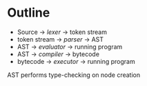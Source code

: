 # Outline

* Source -> *lexer* -> token stream
* token stream -> *parser* -> AST
* AST -> *evaluator* -> running program
* AST -> *compiler* -> bytecode
* bytecode -> *executor* -> running program

AST performs type-checking on node creation
